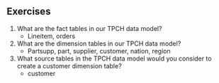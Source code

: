## Exercises

1. What are the fact tables in our TPCH data model?
    - Lineitem, orders
2. What are the dimension tables in our TPCH data model?
    - Partsupp, part, supplier, customer, nation, region
3. What source tables in the TPCH data model would you consider to create a customer
dimension table?
    - customer